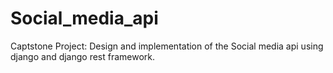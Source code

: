 # Social_media_api
Captstone Project: Design and implementation of the Social media api using django and django rest framework. 
